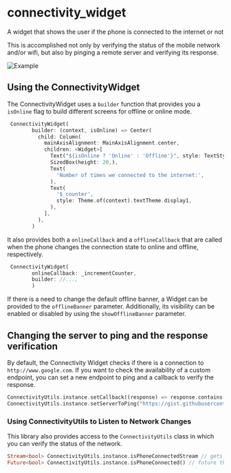 # connectivity_widget

A widget that shows the user if the phone is connected to the internet or not

This is accomplished not only by verifying the status of the mobile network and/or wifi, but also by pinging a remote server and verifying its response.

![Example](https://media.giphy.com/media/KDtcncGS3YufdzkKx5/giphy.gif)

## Using the ConnectivityWidget 

The ConnectivityWidget uses a `builder` function that provides you a `isOnline` flag to build different screens for offline or online mode.

```dart
 ConnectivityWidget(
        builder: (context, isOnline) => Center(
          child: Column(
            mainAxisAlignment: MainAxisAlignment.center,
            children: <Widget>[
              Text("${isOnline ? 'Online' : 'Offline'}", style: TextStyle(fontSize: 30, color: isOnline ? Colors.green : Colors.red),),
              SizedBox(height: 20,),
              Text(
                'Number of times we connected to the internet:',
              ),
              Text(
                '$_counter',
                style: Theme.of(context).textTheme.display1,
              ),
            ],
          ),
        )
```

It also provides both a `onlineCallback` and a `offlineCallback` that are called when the phone changes the connection state to online and offline, respectively.

```dart
 ConnectivityWidget(
        onlineCallback: _incrementCounter,
        builder: //...,
        )
```

If there is a need to change the default offline banner, a Widget can be provided to the `offlineBanner` parameter. Additionally, its visibility can be enabled or disabled by using the `showOfflineBanner` parameter.

## Changing the server to ping and the response verification

By default, the Connectivity Widget checks if there is a connection to `http://www.google.com`. If you want to check the availability of a custom endpoint, you can set a new endpoint to ping and a callback to verify the response.

```dart
ConnectivityUtils.instance.setCallback((response) => response.contains("This is a test!"));
ConnectivityUtils.instance.setServerToPing("https://gist.githubusercontent.com/Vanethos/dccc4b4605fc5c5aa4b9153dacc7391c/raw/355ccc0e06d0f84fdbdc83f5b8106065539d9781/gistfile1.txt");
```

### Using ConnectivityUtils to Listen to Network Changes

This library also provides access to the `ConnectivityUtils` class in which you can verify the status of the network.

```dart
Stream<bool> ConnectivityUtils.instance.isPhoneConnectedStream // gets the current status of the network
Future<bool> ConnectivityUtils.instance.isPhoneConnected() // future that determines network status
```

